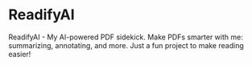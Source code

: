 # ReadifyAI

ReadifyAI - My AI-powered PDF sidekick. Make PDFs smarter with me: summarizing, annotating, and more. Just a fun project to make reading easier!

